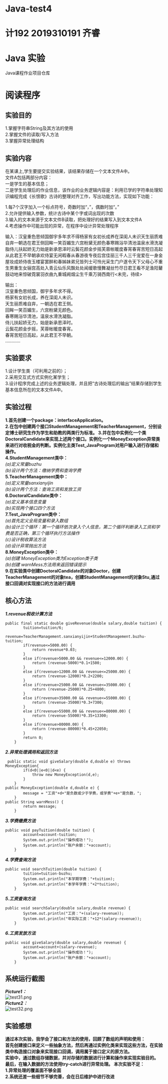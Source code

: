 # Java-test4
# 计192 2019310191 齐睿
# Java 实验
Java课程作业项目仓库
# 阅读程序
## 实验目的
1.掌握字符串String及其方法的使用  
2.掌握文件的读取/写入方法  
3.掌握异常处理结构  
## 实验内容
在某课上,学生要提交实验结果，该结果存储在一个文本文件A中。  
文件A包括两部分内容：  
一是学生的基本信息；  
二是学生处理后的作业信息，该作业的业务逻辑内容是：利用已学的字符串处理知识编程完成《长恨歌》古诗的整理对齐工作，写出功能方法，实现如下功能：  

1.每7个汉字加入一个标点符号，奇数时加“，”，偶数时加“。”  
2.允许提供输入参数，统计古诗中某个字或词出现的次数  
3.输入的文本来源于文本文件B读取，把处理好的结果写入到文本文件A  
4.考虑操作中可能出现的异常，在程序中设计异常处理程序  

输入：汉皇重色思倾国御宇多年求不得杨家有女初长成养在深闺人未识天生丽质难自弃一朝选在君王侧回眸一笑百媚生六宫粉黛无颜色春寒赐浴华清池温泉水滑洗凝脂侍儿扶起娇无力始是新承恩泽时云鬓花颜金步摇芙蓉帐暖度春宵春宵苦短日高起从此君王不早朝承欢侍宴无闲暇春从春游夜专夜后宫佳丽三千人三千宠爱在一身金屋妆成娇侍夜玉楼宴罢醉和春姊妹弟兄皆列士可怜光采生门户遂令天下父母心不重生男重生女骊宫高处入青云仙乐风飘处处闻缓歌慢舞凝丝竹尽日君王看不足渔阳鼙鼓动地来惊破霓裳羽衣曲九重城阙烟尘生千乘万骑西南行<未完，待续>  

输出：  
汉皇重色思倾国，御宇多年求不得。  
杨家有女初长成，养在深闺人未识。  
天生丽质难自弃，一朝选在君王侧。  
回眸一笑百媚生，六宫粉黛无颜色。  
春寒赐浴华清池，温泉水滑洗凝脂。  
侍儿扶起娇无力，始是新承恩泽时。  
云鬓花颜金步摇，芙蓉帐暖度春宵。  
春宵苦短日高起，从此君王不早朝。  
…………
  
## 实验要求
1.设计学生类（可利用之前的）；  
2.采用交互式方式实例化某学生；  
3.设计程序完成上述的业务逻辑处理，并且把“古诗处理后的输出”结果存储到学生基本信息所在的文本文件A中。

## 实验过程
**1.首先创建一个package：interfaceApplication。  
2.在包中创建两个接口StudentManagement和TeacherManagement，分别设定博士研究生作为学生和助教的两类行为标准。 
3.并在包中实例化一个类DoctoralCandidate来实现上述两个接口。实例化一个MoneyException异常类来进行对收税金的判断。实例化主类Test_JavaProgram对用户输入进行存储和操作。  
4.StudentManagement类中：**  
*(a)定义常量buzhu  
(b)设计两个方法：缴纳学费和查询学费*  
**5.TeacherManagement类中：**  
*(a)定义常量sanxianyijin  
(b)设计两个方法：查询工资和发放工资*  
**6.DoctoralCandidate类中：**  
*(a)定义基本信息变量  
(b)实现两个接口四个方法*    
**7.Test_JavaProgram类中：**  
*(a)首先定义全局变量和录入数组  
(b)设计三个循环：第一个循环依次录入个人信息，第二个循环判断录入工资和学费是否正确，第三个循环执行方法操作  
(c)设计税收算法方法    
(d)设计异常抛出方法*  
**8.MoneyException类中：**  
*(a)创建 MoneyException类为Exception类子类  
(b)创建 warnMess方法用来返回错误提示*  
**9.在实验类中创建DoctoralCandidate的对象Doctor，创建TeacherManagement的对象tea，创建StudentManagement的对象Stu,通过接口回调对实现接口的方法进行调用**
## 核心方法  
***1.revenue税收计算方法***
```
public final static double giveRevenue(double salary,double tuition) {
		tuition=tuition/6;                                                             
		revenue=TeacherManagement.sanxianyijin+StudentManagement.buzhu-tuition; 
		if(revenue<=5000.00) {                           
			return revenue*0.03;
		}
		else if(revenue>5000.00 && revenue<=12000.00) {  
			return (revenue-5000)*0.1+1500;
		}
		else if(revenue>12000.00 && revenue<=25000.00) { 
			return (revenue-12000)*0.2+2200;
		}
		else if(revenue>25000.00 && revenue<=35000.00) { 
			return (revenue-25000)*0.25+4800;
		}
		else if(revenue>35000.00 && revenue<=55000.00) { 
			return (revenue-35000)*0.3+7300;
		}
		else if(revenue>55000.00 && revenue<=80000.00) { 
			return (revenue-55000)*0.35+13300;
		}
		else if(revenue>80000.00) {                      
			return (revenue-80000)*0.45+22050;
		}
		return 0;
	}
``` 
***2.异常处理调用和返回方法***
```
 public static void giveSalary(double d,double e) throws MoneyException{
		if(d<0||e<0||d<e) {
			throw new MoneyException(d,e);
		}
	}
public MoneyException(double d,double e) {
		message = "工资"+d+"是负数或少于学费，或学费"+e+"是负数，";
	}
public String warnMess() {
		return message;
	}
``` 
***3.学费缴费方法***
```
public void payTuition(double tuition) {
		account=account-tuition;
		System.out.println("操作成功！");
		System.out.println("账户余额："+account);
	}
``` 
***4.学费查询方法***  
```
public void searchTuition(double tuition) {
		tuition=tuition-buzhu;
		System.out.println("本学期学费："+tuition);
		System.out.println("本学年学费："+2*tuition);
	}
``` 
***5.工资查询方法***
```
public void searchSalary(double salary,double revenue) {                       
		System.out.println("工资："+(salary-revenue));
		System.out.println("年实际工资："+12*(salary-revenue));
	}
``` 
***6.工资发放方法***
```
public void giveSalary(double salary,double revenue) {
		account=account+(salary-revenue);
		System.out.println("操作成功！");
		System.out.println("账户余额："+account);
	}
```
## 系统运行截图  
***Picture1：***  
![test31.png](https://i.loli.net/2020/11/08/UDcZdStBwr8eQRL.png)  
***Picture2：***  
![test32.png](https://i.loli.net/2020/11/08/4KJczYklW9nDBeH.png)  
## 实验感想  
**通过本次实验，我学会了接口和方法的使用，回顾了数组的声明和使用：  
首先创建接口来定义一些抽象方法，然后再通过实例化类来实现这些方法，在实验类中构造接口对象来实现接口回调，调用属于接口定义的原方法。  
实验中，通过数组存储数据，并对存储的数据进行计算和操作来实现实验目的。  
最后，在输入数据的方法使用try-catch进行异常处理。
本次实验不足：    
1.异常处理的覆盖面不够全面  
2.系统还差一些细节不够完善，会在日后维护中进行改进**

